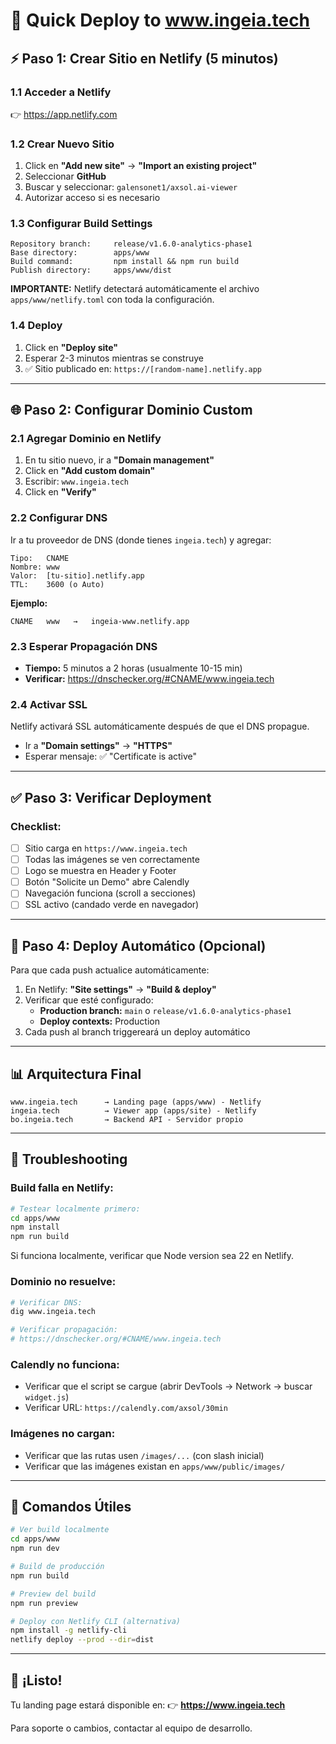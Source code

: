 # 🚀 Quick Deploy to www.ingeia.tech

## ⚡ Paso 1: Crear Sitio en Netlify (5 minutos)

### **1.1 Acceder a Netlify**
👉 https://app.netlify.com

### **1.2 Crear Nuevo Sitio**
1. Click en **"Add new site"** → **"Import an existing project"**
2. Seleccionar **GitHub**
3. Buscar y seleccionar: `galensonet1/axsol.ai-viewer`
4. Autorizar acceso si es necesario

### **1.3 Configurar Build Settings**

```
Repository branch:     release/v1.6.0-analytics-phase1
Base directory:        apps/www
Build command:         npm install && npm run build
Publish directory:     apps/www/dist
```

**IMPORTANTE:** Netlify detectará automáticamente el archivo `apps/www/netlify.toml` con toda la configuración.

### **1.4 Deploy**
1. Click en **"Deploy site"**
2. Esperar 2-3 minutos mientras se construye
3. ✅ Sitio publicado en: `https://[random-name].netlify.app`

---

## 🌐 Paso 2: Configurar Dominio Custom

### **2.1 Agregar Dominio en Netlify**
1. En tu sitio nuevo, ir a **"Domain management"**
2. Click en **"Add custom domain"**
3. Escribir: `www.ingeia.tech`
4. Click en **"Verify"**

### **2.2 Configurar DNS**

Ir a tu proveedor de DNS (donde tienes `ingeia.tech`) y agregar:

```
Tipo:   CNAME
Nombre: www
Valor:  [tu-sitio].netlify.app
TTL:    3600 (o Auto)
```

**Ejemplo:**
```
CNAME   www   →   ingeia-www.netlify.app
```

### **2.3 Esperar Propagación DNS**
- **Tiempo:** 5 minutos a 2 horas (usualmente 10-15 min)
- **Verificar:** https://dnschecker.org/#CNAME/www.ingeia.tech

### **2.4 Activar SSL**
Netlify activará SSL automáticamente después de que el DNS propague.
- Ir a **"Domain settings"** → **"HTTPS"**
- Esperar mensaje: ✅ "Certificate is active"

---

## ✅ Paso 3: Verificar Deployment

### **Checklist:**
- [ ] Sitio carga en `https://www.ingeia.tech`
- [ ] Todas las imágenes se ven correctamente
- [ ] Logo se muestra en Header y Footer
- [ ] Botón "Solicite un Demo" abre Calendly
- [ ] Navegación funciona (scroll a secciones)
- [ ] SSL activo (candado verde en navegador)

---

## 🔄 Paso 4: Deploy Automático (Opcional)

Para que cada push actualice automáticamente:

1. En Netlify: **"Site settings"** → **"Build & deploy"**
2. Verificar que esté configurado:
   - **Production branch:** `main` o `release/v1.6.0-analytics-phase1`
   - **Deploy contexts:** Production
3. Cada push al branch triggereará un deploy automático

---

## 📊 Arquitectura Final

```
www.ingeia.tech      → Landing page (apps/www) - Netlify
ingeia.tech          → Viewer app (apps/site) - Netlify  
bo.ingeia.tech       → Backend API - Servidor propio
```

---

## 🐛 Troubleshooting

### **Build falla en Netlify:**
```bash
# Testear localmente primero:
cd apps/www
npm install
npm run build
```

Si funciona localmente, verificar que Node version sea 22 en Netlify.

### **Dominio no resuelve:**
```bash
# Verificar DNS:
dig www.ingeia.tech

# Verificar propagación:
# https://dnschecker.org/#CNAME/www.ingeia.tech
```

### **Calendly no funciona:**
- Verificar que el script se cargue (abrir DevTools → Network → buscar `widget.js`)
- Verificar URL: `https://calendly.com/axsol/30min`

### **Imágenes no cargan:**
- Verificar que las rutas usen `/images/...` (con slash inicial)
- Verificar que las imágenes existan en `apps/www/public/images/`

---

## 📝 Comandos Útiles

```bash
# Ver build localmente
cd apps/www
npm run dev

# Build de producción
npm run build

# Preview del build
npm run preview

# Deploy con Netlify CLI (alternativa)
npm install -g netlify-cli
netlify deploy --prod --dir=dist
```

---

## 🎉 ¡Listo!

Tu landing page estará disponible en:
👉 **https://www.ingeia.tech**

Para soporte o cambios, contactar al equipo de desarrollo.
